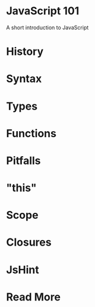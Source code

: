 # JavaScript 101

A short introduction to JavaScript

# History

# Syntax

# Types

# Functions

# Pitfalls

# "this"

# Scope

# Closures

# JsHint

# Read More
